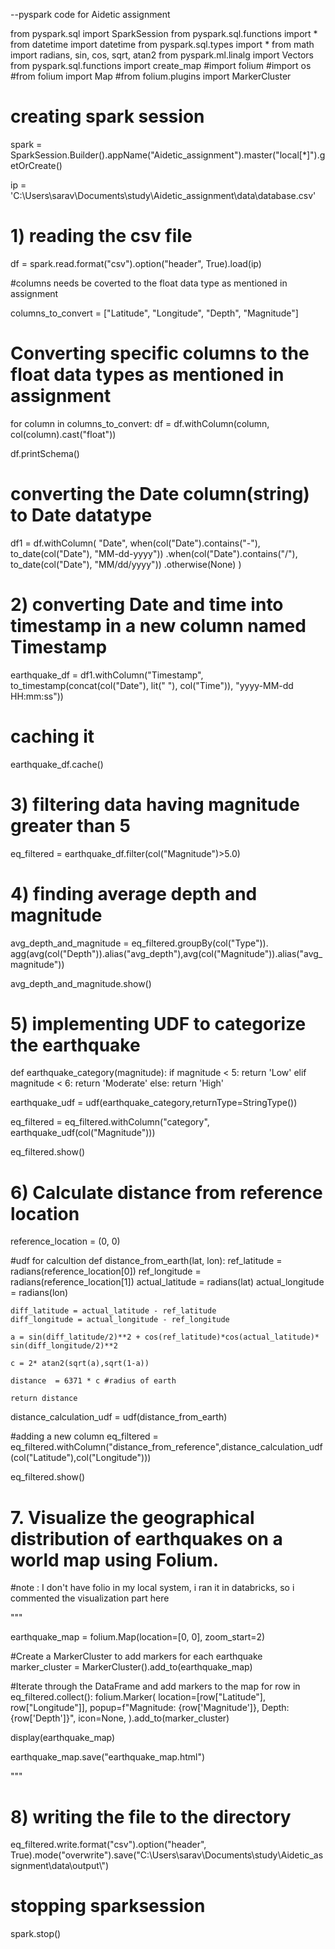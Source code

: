 --pyspark code for Aidetic assignment



from pyspark.sql import SparkSession
from pyspark.sql.functions import *
from datetime import datetime
from pyspark.sql.types import *
from math import radians, sin, cos, sqrt, atan2
from pyspark.ml.linalg import Vectors
from pyspark.sql.functions import create_map
#import folium 
#import os
#from folium import Map
#from folium.plugins import MarkerCluster




# creating spark session

spark = SparkSession.Builder().appName("Aidetic_assignment").master("local[*]").getOrCreate()

ip = 'C:\\Users\\sarav\\Documents\\study\\Aidetic_assignment\\data\\database.csv'

# 1) reading the csv file

df = spark.read.format("csv").option("header", True).load(ip)


#columns needs be coverted to the float data type as mentioned in assignment

columns_to_convert = ["Latitude", "Longitude", "Depth", "Magnitude"]

# Converting specific columns to the float data types as mentioned in assignment

for column in columns_to_convert:
    df = df.withColumn(column, col(column).cast("float"))
    
df.printSchema()



# converting the Date column(string) to Date datatype 

df1 = df.withColumn(
    "Date",
    when(col("Date").contains("-"), to_date(col("Date"), "MM-dd-yyyy"))
    .when(col("Date").contains("/"), to_date(col("Date"), "MM/dd/yyyy"))
    .otherwise(None)
)

# 2) converting Date and time into timestamp in a new column named Timestamp

earthquake_df = df1.withColumn("Timestamp", to_timestamp(concat(col("Date"), lit(" "), col("Time")), "yyyy-MM-dd HH:mm:ss"))

# caching it

earthquake_df.cache()


# 3) filtering data having magnitude greater than 5

eq_filtered = earthquake_df.filter(col("Magnitude")>5.0)

# 4)  finding average depth and magnitude

avg_depth_and_magnitude = eq_filtered.groupBy(col("Type")). \
   agg(avg(col("Depth")).alias("avg_depth"),avg(col("Magnitude")).alias("avg_magnitude"))
   
avg_depth_and_magnitude.show()

   
# 5) implementing UDF to categorize the earthquake   

def earthquake_category(magnitude):
    if magnitude < 5:
        return 'Low'
    elif magnitude < 6:
        return 'Moderate'
    else:
        return 'High'
   

earthquake_udf = udf(earthquake_category,returnType=StringType())

eq_filtered = eq_filtered.withColumn("category", earthquake_udf(col("Magnitude")))

eq_filtered.show()



# 6) Calculate distance from reference location

reference_location = (0, 0)

#udf for calcultion
def distance_from_earth(lat, lon):
    ref_latitude = radians(reference_location[0])
    ref_longitude = radians(reference_location[1])
    actual_latitude  = radians(lat)
    actual_longitude = radians(lon)
    
    diff_latitude = actual_latitude - ref_latitude
    diff_longitude = actual_longitude - ref_longitude
    
    a = sin(diff_latitude/2)**2 + cos(ref_latitude)*cos(actual_latitude)* sin(diff_longitude/2)**2
    
    c = 2* atan2(sqrt(a),sqrt(1-a))
    
    distance  = 6371 * c #radius of earth
    
    return distance



distance_calculation_udf = udf(distance_from_earth) 

#adding a new column
eq_filtered = eq_filtered.withColumn("distance_from_reference",distance_calculation_udf(col("Latitude"),col("Longitude")))



eq_filtered.show()



# 7. Visualize the geographical distribution of earthquakes on a world map using Folium.
#note : I don't have folio in my local system, i ran it in databricks, so i commented the visualization part here 

"""

earthquake_map = folium.Map(location=[0, 0], zoom_start=2)

#Create a MarkerCluster to add markers for each earthquake
marker_cluster = MarkerCluster().add_to(earthquake_map)

#Iterate through the DataFrame and add markers to the map
for row in eq_filtered.collect():
    folium.Marker(
        location=[row["Latitude"], row["Longitude"]],
        popup=f"Magnitude: {row['Magnitude']}, Depth: {row['Depth']}",
        icon=None, 
    ).add_to(marker_cluster)

display(earthquake_map)

earthquake_map.save("earthquake_map.html")

"""

# 8) writing the file to the directory

eq_filtered.write.format("csv").option("header", True).mode("overwrite").save("C:\\Users\\sarav\\Documents\\study\\Aidetic_assignment\\data\\output\\")

# stopping sparksession
spark.stop()



